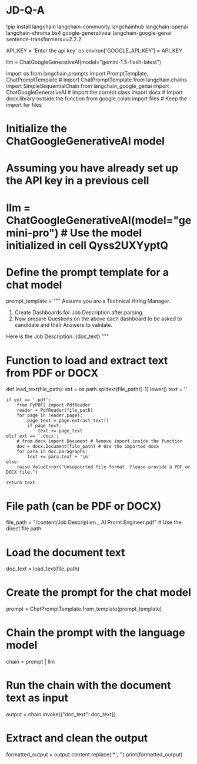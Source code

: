 # JD-Q-A

!pip install langchain langchain-community langchainhub langchain-openai langchain-chroma bs4 google-generativeai langchain-google-genai sentence-transformers==2.2.2

API_KEY = 'Enter the api key'
os.environ['GOOGLE_API_KEY'] = API_KEY

llm = ChatGoogleGenerativeAI(model="gemini-1.5-flash-latest")

import os
from langchain.prompts import PromptTemplate, ChatPromptTemplate # Import ChatPromptTemplate
from langchain.chains import SimpleSequentialChain
from langchain_google_genai import ChatGoogleGenerativeAI # Import the correct class
import docx  # Import docx library outside the function
from google.colab import files # Keep the import for files

# Initialize the ChatGoogleGenerativeAI model
# Assuming you have already set up the API key in a previous cell
# llm = ChatGoogleGenerativeAI(model="gemini-pro") # Use the model initialized in cell Qyss2UXYyptQ

# Define the prompt template for a chat model
prompt_template = """
Assume you are a Technical Hiring Manager.
1. Create Dashboards for Job Description after parsing.
2. Now prepare Questions on the above each dashboard to be asked to candidate and their Answers to validate.

Here is the Job Description:
{doc_text}
"""

# Function to load and extract text from PDF or DOCX
def load_text(file_path):
    ext = os.path.splitext(file_path)[-1].lower()
    text = ''

    if ext == '.pdf':
        from PyPDF2 import PdfReader
        reader = PdfReader(file_path)
        for page in reader.pages:
            page_text = page.extract_text()
            if page_text:
                text += page_text
    elif ext == '.docx':
        # from docx import Document # Remove import inside the function
        doc = docx.Document(file_path) # Use the imported docx
        for para in doc.paragraphs:
            text += para.text + '\n'
    else:
        raise ValueError("Unsupported file format. Please provide a PDF or DOCX file.")

    return text

# File path (can be PDF or DOCX)
file_path = "/content/Job Description _ AI Promt Engineer.pdf"  # Use the direct file path

# Load the document text
doc_text = load_text(file_path)

# Create the prompt for the chat model
prompt = ChatPromptTemplate.from_template(prompt_template)

# Chain the prompt with the language model
chain = prompt | llm

# Run the chain with the document text as input
output = chain.invoke({"doc_text": doc_text})

# Extract and clean the output
formatted_output = output.content.replace('*', '')
print(formatted_output)
